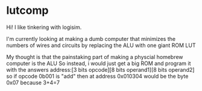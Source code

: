 # lutcomp

Hi! I like tinkering with logisim.  

I'm currently looking at making a dumb computer that minimizes the numbers of wires and circuits by replacing the ALU with one giant ROM LUT

My thought is that the painstaking part of making a physcial homebrew computer is the ALU
So instead, i would just get a big ROM and program it with the answers
address:[3 bits opcode][8 bits operand1][8 bits operand2]
so if opcode 0b001 is "add" then at address 0x010304 would be the byte 0x07 because 3+4=7
